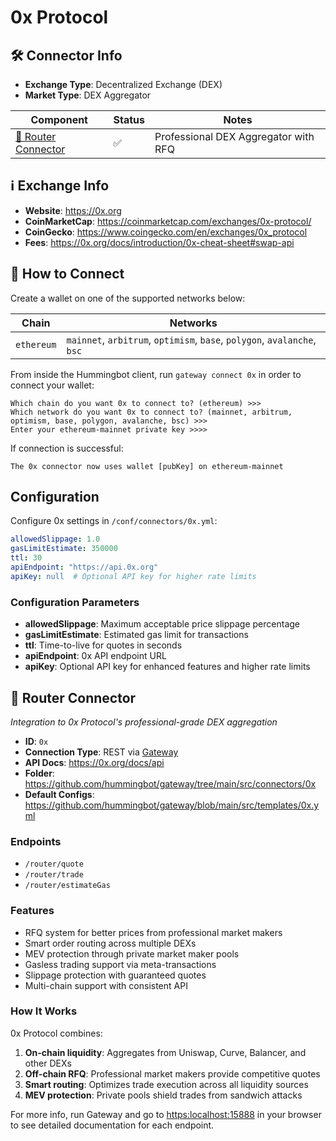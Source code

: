 # 0x Protocol

## 🛠 Connector Info

- **Exchange Type**: Decentralized Exchange (DEX)
- **Market Type**: DEX Aggregator

| Component | Status | Notes | 
| --------- | ------ | ----- |
| [🔀 Router Connector](#router-connector) | ✅ | Professional DEX Aggregator with RFQ |

## ℹ️ Exchange Info

- **Website**: <https://0x.org>
- **CoinMarketCap**: <https://coinmarketcap.com/exchanges/0x-protocol/>
- **CoinGecko**: <https://www.coingecko.com/en/exchanges/0x_protocol>
- **Fees**: <https://0x.org/docs/introduction/0x-cheat-sheet#swap-api>

## 🔑 How to Connect

Create a wallet on one of the supported networks below:

| Chain | Networks | 
| ----- | -------- |
| `ethereum` | `mainnet`, `arbitrum`, `optimism`, `base`, `polygon`, `avalanche`, `bsc`

From inside the Hummingbot client, run `gateway connect 0x` in order to connect your wallet:

```
Which chain do you want 0x to connect to? (ethereum) >>> 
Which network do you want 0x to connect to? (mainnet, arbitrum, optimism, base, polygon, avalanche, bsc) >>>
Enter your ethereum-mainnet private key >>>>
```

If connection is successful:
```
The 0x connector now uses wallet [pubKey] on ethereum-mainnet
```

## Configuration

Configure 0x settings in `/conf/connectors/0x.yml`:

```yaml
allowedSlippage: 1.0
gasLimitEstimate: 350000
ttl: 30
apiEndpoint: "https://api.0x.org"
apiKey: null  # Optional API key for higher rate limits
```

### Configuration Parameters

- **allowedSlippage**: Maximum acceptable price slippage percentage
- **gasLimitEstimate**: Estimated gas limit for transactions
- **ttl**: Time-to-live for quotes in seconds
- **apiEndpoint**: 0x API endpoint URL
- **apiKey**: Optional API key for enhanced features and higher rate limits

## 🔀 Router Connector
*Integration to 0x Protocol's professional-grade DEX aggregation*

- **ID**: `0x`
- **Connection Type**: REST via [Gateway](/gateway)
- **API Docs**: <https://0x.org/docs/api>
- **Folder**: <https://github.com/hummingbot/gateway/tree/main/src/connectors/0x>
- **Default Configs**: <https://github.com/hummingbot/gateway/blob/main/src/templates/0x.yml>

### Endpoints

- `/router/quote`
- `/router/trade`
- `/router/estimateGas`

### Features

- RFQ system for better prices from professional market makers
- Smart order routing across multiple DEXs
- MEV protection through private market maker pools
- Gasless trading support via meta-transactions
- Slippage protection with guaranteed quotes
- Multi-chain support with consistent API

### How It Works

0x Protocol combines:
1. **On-chain liquidity**: Aggregates from Uniswap, Curve, Balancer, and other DEXs
2. **Off-chain RFQ**: Professional market makers provide competitive quotes
3. **Smart routing**: Optimizes trade execution across all liquidity sources
4. **MEV protection**: Private pools shield trades from sandwich attacks

For more info, run Gateway and go to <https:localhost:15888> in your browser to see detailed documentation for each endpoint.